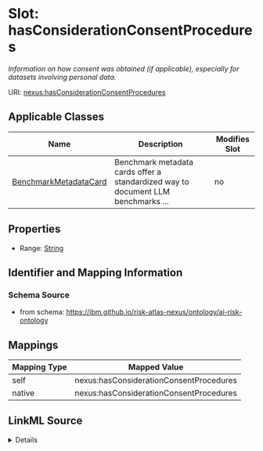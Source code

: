 

# Slot: hasConsiderationConsentProcedures


_Information on how consent was obtained (if applicable), especially for datasets involving personal data._





URI: [nexus:hasConsiderationConsentProcedures](https://ibm.github.io/risk-atlas-nexus/ontology/hasConsiderationConsentProcedures)



<!-- no inheritance hierarchy -->





## Applicable Classes

| Name | Description | Modifies Slot |
| --- | --- | --- |
| [BenchmarkMetadataCard](BenchmarkMetadataCard.md) | Benchmark metadata cards offer a standardized way to document LLM benchmarks ... |  no  |







## Properties

* Range: [String](String.md)





## Identifier and Mapping Information







### Schema Source


* from schema: https://ibm.github.io/risk-atlas-nexus/ontology/ai-risk-ontology




## Mappings

| Mapping Type | Mapped Value |
| ---  | ---  |
| self | nexus:hasConsiderationConsentProcedures |
| native | nexus:hasConsiderationConsentProcedures |




## LinkML Source

<details>
```yaml
name: hasConsiderationConsentProcedures
description: Information on how consent was obtained (if applicable), especially for
  datasets involving personal data.
from_schema: https://ibm.github.io/risk-atlas-nexus/ontology/ai-risk-ontology
rank: 1000
alias: hasConsiderationConsentProcedures
domain_of:
- BenchmarkMetadataCard
range: string

```
</details>
